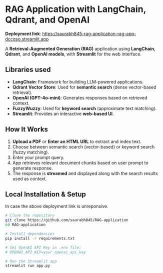 # RAG Application with LangChain, Qdrant, and OpenAI

**Deployment link**: https://saurabh845-rag-application-rag-app-dccqso.streamlit.app

A **Retrieval-Augmented Generation (RAG)** application using **LangChain**, **Qdrant**, and **OpenAI models**, with **Streamlit** for the web interface.

## Libraries used
- **LangChain**: Framework for building LLM-powered applications.
- **Qdrant Vector Store**: Used for **semantic search** (dense vector-based retrieval).
- **OpenAI (GPT-4o-mini)**: Generates responses based on retrieved context.
- **FuzzyWuzzy**: Used for **keyword search** (approximate text matching).
- **Streamlit**: Provides an interactive **web-based UI**.

## How It Works
1. **Upload a PDF** or **Enter an HTML URL** to extract and index text.
2. Choose between semantic search (vector-based) or keyword search (fuzzy matching).
3. Enter your prompt query.
4. App retrieves relevant document chunks based on user prompt to generate response.
5. The response is **streamed** and displayed along with the search results used as context.

## Local Installation & Setup
In case the above deployment link is unreponsive.
```sh
# Clone the repository
git clone https://github.com/saurabh845/RAG-application
cd RAG-application

# Install dependencies
pip install -r requirements.txt

# Set OpenAI API Key in .env file:
# OPENAI_API_KEY=your_openai_api_key

# Run the Streamlit app
streamlit run app.py
```

